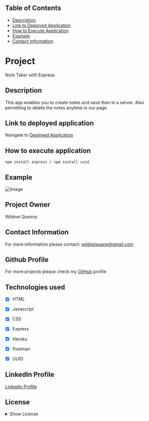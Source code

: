 

## Table of Contents

* [Description](#description)
* [Link to Deployed Application](#Link-to-deployed-application)
* [How to Execute Application](#How-to-execute-application)
* [Example](#example)
* [Contact Information](#Contact-information)

# Project

Note Taker with Express

## Description

This app enables you to create notes and save then in a server. Also permitting to delete the notes anytime in our page. 

## Link to deployed application

Navigate to [Deployed Application](https://sleepy-dusk-87257.herokuapp.com/)

## How to execute application

``` npm install express / npm install uuid  ```

## Example


![Image](https://ik.imagekit.io/devdojo/readme_gif/Note_taker_7PBLWKinv.gif)

## Project Owner

Wildnei Queiroz

## Contact Information

For more information please contact: wildneisuane@gmail.com

## Github Profile

For more projects please check my [GitHub](https://github.com/https://github.com/wildnei) profile

## Technologies used

- [x] HTML
- [x] Javascript
- [x] CSS
- [x] Express
- [x] Heroku
- [x] Postman
- [x] UUID


## LinkedIn Profile

[LinkedIn Profile](https://linkedin.com/in/wildneisuane)

## License

<details>
            <summary>
                <a>Show License</a>
            </summary>
Permission is hereby granted, free of charge, to any person obtaining a copy of this software and associated documentation files (the "Software"), to deal in the Software without restriction, including without limitation the rights to use, copy, modify, merge, publish, distribute, sublicense, and/or sell copies of the Software, and to permit persons to whom the Software is furnished to do so, subject to the following conditions:
The above copyright notice and this permission notice shall be included in all copies or substantial portions of the Software.
    
THE SOFTWARE IS PROVIDED "AS IS", WITHOUT WARRANTY OF ANY KIND, EXPRESS OR IMPLIED, INCLUDING BUT NOT LIMITED TO THE WARRANTIES OF MERCHANTABILITY, FITNESS FOR A PARTICULAR PURPOSE AND NONINFRINGEMENT.IN NO EVENT SHALL THE AUTHORS OR COPYRIGHT HOLDERS BE LIABLE FOR ANY CLAIM, DAMAGES OR OTHER LIABILITY, WHETHER IN AN ACTION OF CONTRACT, TORT OR OTHERWISE, ARISING FROM, OUT OF OR IN CONNECTION WITH THE SOFTWARE OR THE USE OR OTHER DEALINGS IN THE SOFTWARE.
    </details>



    